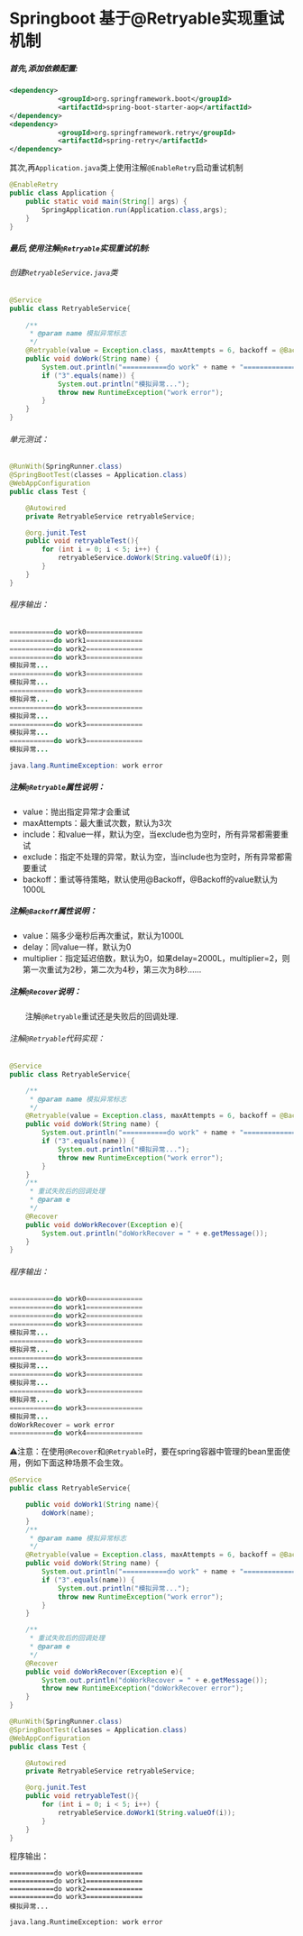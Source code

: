# Springboot 基于@Retryable实现重试机制

##### 首先,添加依赖配置:

```xml
<dependency>
			<groupId>org.springframework.boot</groupId>
			<artifactId>spring-boot-starter-aop</artifactId>
</dependency>
<dependency>
			<groupId>org.springframework.retry</groupId>
			<artifactId>spring-retry</artifactId>
</dependency>
```

其次,再`Application.java`类上使用注解`@EnableRetry`启动重试机制

```java
@EnableRetry
public class Application {
    public static void main(String[] args) {
        SpringApplication.run(Application.class,args);
    }
}
```

##### 最后,使用注解`@Retryable`实现重试机制:

###### 创建`RetryableService.java`类

```java
@Service
public class RetryableService{
    
    /**
     * @param name 模拟异常标志
     */
    @Retryable(value = Exception.class, maxAttempts = 6, backoff = @Backoff(value = 1000))
    public void doWork(String name) {
        System.out.println("===========do work" + name + "==============");
        if ("3".equals(name)) {
            System.out.println("模拟异常...");
            throw new RuntimeException("work error");
        }
    }
}
```

###### 单元测试：

```java
@RunWith(SpringRunner.class)
@SpringBootTest(classes = Application.class)
@WebAppConfiguration
public class Test {

    @Autowired
    private RetryableService retryableService;

    @org.junit.Test
    public void retryableTest(){
        for (int i = 0; i < 5; i++) {
            retryableService.doWork(String.valueOf(i));
        }
    }
}
```

###### 程序输出：

```java
===========do work0==============
===========do work1==============
===========do work2==============
===========do work3==============
模拟异常...
===========do work3==============
模拟异常...
===========do work3==============
模拟异常...
===========do work3==============
模拟异常...
===========do work3==============
模拟异常...
===========do work3==============
模拟异常...

java.lang.RuntimeException: work error
```

##### 注解`@Retryable`属性说明：

- value：抛出指定异常才会重试
- maxAttempts：最大重试次数，默认为3次
- include：和value一样，默认为空，当exclude也为空时，所有异常都需要重试
- exclude：指定不处理的异常，默认为空，当include也为空时，所有异常都需要重试
- backoff：重试等待策略，默认使用@Backoff，@Backoff的value默认为1000L

##### 注解`@Backoff`属性说明：

- value：隔多少毫秒后再次重试，默认为1000L
- delay：同value一样，默认为0
- multiplier：指定延迟倍数，默认为0，如果delay=2000L，multiplier=2，则第一次重试为2秒，第二次为4秒，第三次为8秒……

##### 注解`@Recover`说明：

&emsp;&emsp;注解`@Retryable`重试还是失败后的回调处理.

###### 注解`@Retryable`代码实现：

```java
@Service
public class RetryableService{

    /**
     * @param name 模拟异常标志
     */
    @Retryable(value = Exception.class, maxAttempts = 6, backoff = @Backoff(value = 1000))
    public void doWork(String name) {
        System.out.println("===========do work" + name + "==============");
        if ("3".equals(name)) {
            System.out.println("模拟异常...");
            throw new RuntimeException("work error");
        }
    }
    /**
     * 重试失败后的回调处理
     * @param e
     */
    @Recover
    public void doWorkRecover(Exception e){
        System.out.println("doWorkRecover = " + e.getMessage());
    }
}
```

###### 程序输出：

```java
===========do work0==============
===========do work1==============
===========do work2==============
===========do work3==============
模拟异常...
===========do work3==============
模拟异常...
===========do work3==============
模拟异常...
===========do work3==============
模拟异常...
===========do work3==============
模拟异常...
===========do work3==============
模拟异常...
doWorkRecover = work error
===========do work4==============
```

⚠️注意：在使用`@Recover`和`@Retryable`时，要在spring容器中管理的bean里面使用，例如下面这种场景不会生效。

```java
@Service
public class RetryableService{

    public void doWork1(String name){
        doWork(name);
    }
    /**
     * @param name 模拟异常标志
     */
    @Retryable(value = Exception.class, maxAttempts = 6, backoff = @Backoff(value = 1000))
    public void doWork(String name) {
        System.out.println("===========do work" + name + "==============");
        if ("3".equals(name)) {
            System.out.println("模拟异常...");
            throw new RuntimeException("work error");
        }
    }

    /**
     * 重试失败后的回调处理
     * @param e
     */
    @Recover
    public void doWorkRecover(Exception e){
        System.out.println("doWorkRecover = " + e.getMessage());
        throw new RuntimeException("doWorkRecover error");
    }
}
```

```java
@RunWith(SpringRunner.class)
@SpringBootTest(classes = Application.class)
@WebAppConfiguration
public class Test {

    @Autowired
    private RetryableService retryableService;

    @org.junit.Test
    public void retryableTest(){
        for (int i = 0; i < 5; i++) {
            retryableService.doWork1(String.valueOf(i));
        }
    }
}
```

程序输出：

```
===========do work0==============
===========do work1==============
===========do work2==============
===========do work3==============
模拟异常...

java.lang.RuntimeException: work error
```

